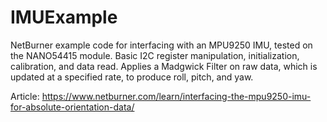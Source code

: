 # IMUExample
NetBurner example code for interfacing with an MPU9250 IMU, tested on the NANO54415 module. Basic I2C register
manipulation, initialization, calibration, and data read. Applies a Madgwick Filter on raw data, which is 
updated at a specified rate, to produce roll, pitch, and yaw.

Article: https://www.netburner.com/learn/interfacing-the-mpu9250-imu-for-absolute-orientation-data/
